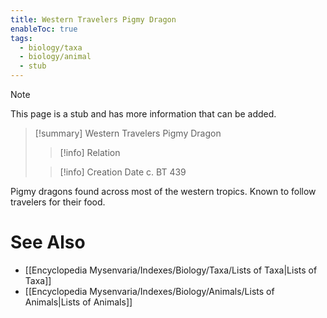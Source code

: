```yaml
---
title: Western Travelers Pigmy Dragon
enableToc: true
tags:
  - biology/taxa
  - biology/animal
  - stub
---
```


> [!note]
> This page is a stub and has more information that can be added.

> [!summary] Western Travelers Pigmy Dragon
> > [!info] Relation
>
> > [!info] Creation Date
> > c. BT 439

Pigmy dragons found across most of the western tropics. Known to follow travelers for their food.

# See Also
- [[Encyclopedia Mysenvaria/Indexes/Biology/Taxa/Lists of Taxa|Lists of Taxa]]
- [[Encyclopedia Mysenvaria/Indexes/Biology/Animals/Lists of Animals|Lists of Animals]]
